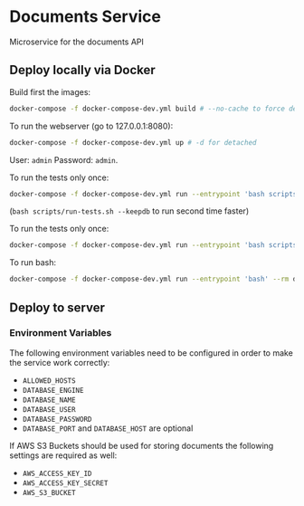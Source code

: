 # Documents Service
Microservice for the documents API

## Deploy locally via Docker

Build first the images:

```bash
docker-compose -f docker-compose-dev.yml build # --no-cache to force deps installation
```

To run the webserver (go to 127.0.0.1:8080):

```bash
docker-compose -f docker-compose-dev.yml up # -d for detached
```

User: `admin`
Password: `admin`.

To run the tests only once:

```bash
docker-compose -f docker-compose-dev.yml run --entrypoint 'bash scripts/run-tests.sh' --rm documents_service
```
 (`bash scripts/run-tests.sh --keepdb` to run second time faster)

To run the tests only once:

```bash
docker-compose -f docker-compose-dev.yml run --entrypoint 'bash scripts/run-tests.sh --bash-on-finish' --rm documents_service
```

To run bash:
```bash
docker-compose -f docker-compose-dev.yml run --entrypoint 'bash' --rm documents_service
```

## Deploy to server

### Environment Variables
The following environment variables need to be configured in  order to make 
the service work correctly:
* `ALLOWED_HOSTS`
* `DATABASE_ENGINE` 
* `DATABASE_NAME` 
* `DATABASE_USER` 
* `DATABASE_PASSWORD` 
* `DATABASE_PORT` and `DATABASE_HOST` are optional
 
 If AWS S3 Buckets should be used for storing documents the following 
 settings are required as well:
 * `AWS_ACCESS_KEY_ID`
 * `AWS_ACCESS_KEY_SECRET`
 * `AWS_S3_BUCKET`